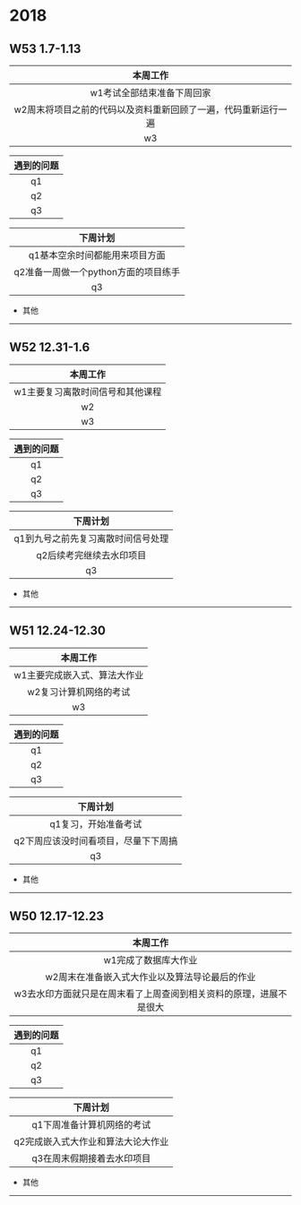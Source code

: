 # 2018

## W53 1.7-1.13

|                           本周工作                           |
| :----------------------------------------------------------: |
|                  w1考试全部结束准备下周回家                  |
| w2周末将项目之前的代码以及资料重新回顾了一遍，代码重新运行一遍 |
|                              w3                              |

| 遇到的问题 |
| :--------: |
|     q1     |
|     q2     |
|     q3     |

|               下周计划               |
| :----------------------------------: |
|    q1基本空余时间都能用来项目方面    |
| q2准备一周做一个python方面的项目练手 |
|                  q3                  |

- 其他

------



## W52 12.31-1.6

|             本周工作             |
| :------------------------------: |
| w1主要复习离散时间信号和其他课程 |
|                w2                |
|                w3                |

| 遇到的问题 |
| :--------: |
|     q1     |
|     q2     |
|     q3     |

|              下周计划              |
| :--------------------------------: |
| q1到九号之前先复习离散时间信号处理 |
|      q2后续考完继续去水印项目      |
|                 q3                 |

- 其他

------



## W51 12.24-12.30

|           本周工作           |
| :--------------------------: |
| w1主要完成嵌入式、算法大作业 |
|    w2复习计算机网络的考试    |
|              w3              |

| 遇到的问题 |
| :--------: |
|     q1     |
|     q2     |
|     q3     |

|               下周计划               |
| :----------------------------------: |
|         q1复习，开始准备考试         |
| q2下周应该没时间看项目，尽量下下周搞 |
|                  q3                  |

- 其他

------



## W50 12.17-12.23

| 本周工作 |
| :-: |
| w1完成了数据库大作业 |
| w2周末在准备嵌入式大作业以及算法导论最后的作业 |
| w3去水印方面就只是在周末看了上周查阅到相关资料的原理，进展不是很大 |

| 遇到的问题 |
| :-: |
| q1   |
| q2   |
| q3   |

| 下周计划 |
| :-: |
| q1下周准备计算机网络的考试 |
| q2完成嵌入式大作业和算法大论大作业 |
| q3在周末假期接着去水印项目 |

* 其他
-------------------------------------------------------------